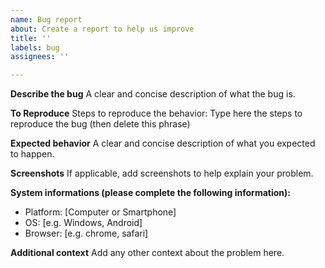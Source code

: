 ```yaml
---
name: Bug report
about: Create a report to help us improve
title: ''
labels: bug
assignees: ''

---
```


**Describe the bug**
A clear and concise description of what the bug is.

**To Reproduce**
Steps to reproduce the behavior:
Type here the steps to reproduce the bug (then delete this phrase)

**Expected behavior**
A clear and concise description of what you expected to happen.

**Screenshots**
If applicable, add screenshots to help explain your problem.

**System informations (please complete the following information):**
 - Platform: [Computer or Smartphone]
 - OS: [e.g. Windows, Android]
 - Browser: [e.g. chrome, safari]

**Additional context**
Add any other context about the problem here.
